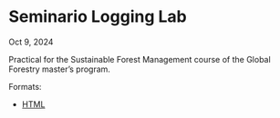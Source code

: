 # Seminario Logging Lab
Oct 9, 2024

Practical for the Sustainable Forest Management course of the Global
Forestry master’s program.

Formats:

- [HTML](https://ericmarcon.github.io/TP-LoggingLab/TP-LoggingLab.html)
